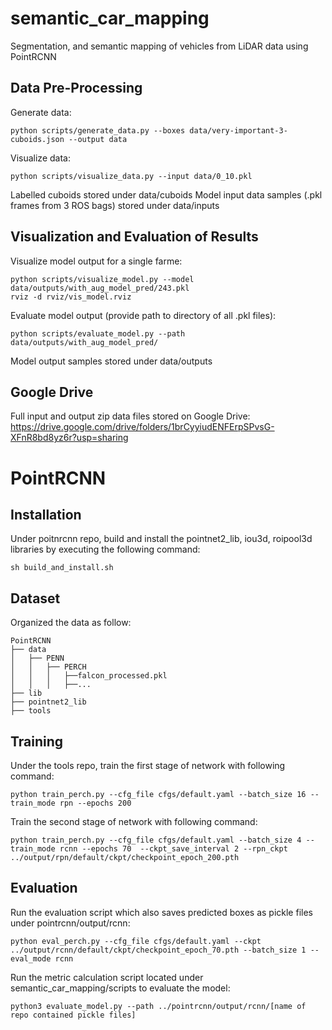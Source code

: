 # semantic_car_mapping
Segmentation, and semantic mapping of vehicles from LiDAR data using PointRCNN

## Data Pre-Processing
Generate data:
```
python scripts/generate_data.py --boxes data/very-important-3-cuboids.json --output data
```

Visualize data:
```
python scripts/visualize_data.py --input data/0_10.pkl
```

Labelled cuboids stored under data/cuboids
Model input data samples (.pkl frames from 3 ROS bags) stored under data/inputs

## Visualization and Evaluation of Results
Visualize model output for a single farme:
```
python scripts/visualize_model.py --model data/outputs/with_aug_model_pred/243.pkl
rviz -d rviz/vis_model.rviz
```

Evaluate model output (provide path to directory of all .pkl files):
```
python scripts/evaluate_model.py --path data/outputs/with_aug_model_pred/
```

Model output samples stored under data/outputs

## Google Drive
Full input and output zip data files stored on Google Drive: https://drive.google.com/drive/folders/1brCyyiudENFErpSPvsG-XFnR8bd8yz6r?usp=sharing


# PointRCNN
## Installation
Under poitnrcnn repo, build and install the pointnet2_lib, iou3d, roipool3d libraries by executing the following command:
```
sh build_and_install.sh
```

## Dataset
Organized the data as follow:
```
PointRCNN
├── data
│   ├── PENN
│   │   ├── PERCH
│   │   │   ├──falcon_processed.pkl
│   │   │   ├──...
├── lib
├── pointnet2_lib
├── tools
```

## Training
Under the tools repo, train the first stage of network with following command:
```
python train_perch.py --cfg_file cfgs/default.yaml --batch_size 16 --train_mode rpn --epochs 200
```

Train the second stage of network with following command:
```
python train_perch.py --cfg_file cfgs/default.yaml --batch_size 4 --train_mode rcnn --epochs 70  --ckpt_save_interval 2 --rpn_ckpt ../output/rpn/default/ckpt/checkpoint_epoch_200.pth
```

## Evaluation
Run the evaluation script which also saves predicted boxes as pickle files under pointrcnn/output/rcnn:
```
python eval_perch.py --cfg_file cfgs/default.yaml --ckpt ../output/rcnn/default/ckpt/checkpoint_epoch_70.pth --batch_size 1 --eval_mode rcnn
```

Run the metric calculation script located under semantic_car_mapping/scripts to evaluate the model:
```
python3 evaluate_model.py --path ../pointrcnn/output/rcnn/[name of repo contained pickle files]
```
